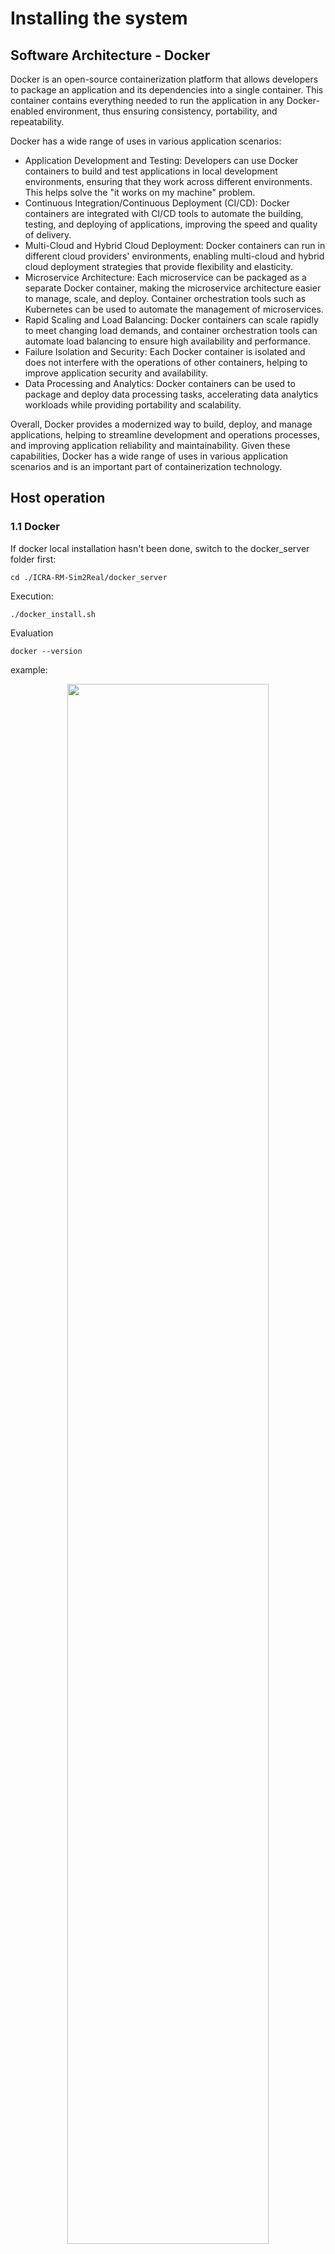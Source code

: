 # Installing the system

## Software Architecture - Docker

Docker is an open-source containerization platform that allows developers to package an application and its dependencies into a single container. This container contains everything needed to run the application in any Docker-enabled environment, thus ensuring consistency, portability, and repeatability. 

Docker has a wide range of uses in various application scenarios:

* Application Development and Testing: Developers can use Docker containers to build and test applications in local development environments, ensuring that they work across different environments. This helps solve the "it works on my machine" problem.
* Continuous Integration/Continuous Deployment (CI/CD): Docker containers are integrated with CI/CD tools to automate the building, testing, and deploying of applications, improving the speed and quality of delivery.
* Multi-Cloud and Hybrid Cloud Deployment: Docker containers can run in different cloud providers' environments, enabling multi-cloud and hybrid cloud deployment strategies that provide flexibility and elasticity.
*  Microservice Architecture: Each microservice can be packaged as a separate Docker container, making the microservice architecture easier to manage, scale, and deploy. Container orchestration tools such as Kubernetes can be used to automate the management of microservices.
*  Rapid Scaling and Load Balancing: Docker containers can scale rapidly to meet changing load demands, and container orchestration tools can automate load balancing to ensure high availability and performance.
* Failure Isolation and Security: Each Docker container is isolated and does not interfere with the operations of other containers, helping to improve application security and availability.
* Data Processing and Analytics: Docker containers can be used to package and deploy data processing tasks, accelerating data analytics workloads while providing portability and scalability.

Overall, Docker provides a modernized way to build, deploy, and manage applications, helping to streamline development and operations processes, and improving application reliability and maintainability.
Given these capabilities, Docker has a wide range of uses in various application scenarios and is an important part of containerization technology.

## Host operation

### 1.1 Docker

If docker local installation hasn't been done, switch to the docker_server folder first:

```
cd ./ICRA-RM-Sim2Real/docker_server
```

Execution:

```
./docker_install.sh 
```
 

Evaluation

```
docker --version
```
example:

<div align="center">
  <img src="./assets/docker_version.png" width="80%">
</div>


Reference for docker installation on Ubuntu:

* [docker install](https://docs.docker.com/engine/install/ubuntu/)

**If the shell script cannot be run, check if there is permission for the script. Otherwise change the mode with chmod**


## 1.2 Nvidia driver

Check the version of host GPU driver before creating the docker and container, carefully keeping the same with the version inside docker. Currently the NVIDIA driver version inside the docker repos is 470.86.

In Ubuntu, ```Software & Updates > Additional Drivers``` is recommanded to update the Nvidia driver.

Open the terminal, input nvidia-smi and press enter to get the driver version:

<div align="center">
  <img src="./assets/nvidia_smi.png" width="80%">
</div>



Know issue: If your OS is Ubuntu21.04 or later, please refer [issue](https://codeantenna.com/a/nRJ1FuHehu) to fix

## 1.3 Install the nvidia-docker2

### 1.3.1 Main stages for docker installation reference

```
sudo systemctl --now enable docker

distribution=$(. /etc/os-release;echo $ID$VERSION_ID) \
   && curl -s -L https://nvidia.github.io/nvidia-docker/gpgkey | sudo apt-key add - \
   && curl -s -L https://nvidia.github.io/nvidia-docker/$distribution/nvidia-docker.list | sudo tee /etc/apt/sources.list.d/nvidia-docker.list

sudo apt-get update
sudo apt-get install -y nvidia-docker2
sudo systemctl restart docker

# test
sudo docker run --rm --gpus all nvidia/cuda:11.0-base nvidia-smi
```
<div align="center">
  <img src="./assets/nvidia_docker.png" width="80%">
</div>


Reference link for docker installation: [docker](https://docs.nvidia.com/datacenter/cloud-native/container-toolkit/latest/install-guide.html)


## 1.4 docker login

Register the dockerhub account:

* [dockerhub](https://hub.docker.com/)

And get access token for late use:

* https://docs.docker.com/docker-hub/access-tokens/

     
login the docker account:

```
sudo docker login
```
<div align="center">
  <img src="./assets/docker_login.png" width="80%">
</div>


## 1.5 Docker Install

### 1. Download the files required to configure the Docker image from the following address:

```angular2html
link：https://pan.baidu.com/s/1aPxHzKSQPSr-oyiPOXT95w 
Extract code：8b32
```
### 2. Requirements for the Linux environment：
Make sure that Docker is installed on the Linux system and that the GPU can be run in Docker. 
* You can install Docker in the following ways：
```angular2html
Open the downloaded folder omnigibson_docker and locate the docker_install.sh file。
Open Terminal or Command Prompt and go to the directory containing the image file.
Run command:sudo chmod 755 ./docker_install.sh
Run command：./docker_install.sh
```
* The following ways can be used to make it possible to run GPUs in Docker:
```angular2html
Follow the tutorial at the URL below to install the NVIDIA Container Toolkit：
https://docs.nvidia.com/datacenter/cloud-native/container-toolkit/latest/install-guide.html
```
### 3. Load the Docker image to the machine：
1. Locate the downloaded Docker image.
2. Open Terminal or Command Prompt and go to the directory containing the image file.
3. Run the import command. Run the following command to import the image into the Docker environment:
```angular2html
docker load -i v1.tar
```
4. After this command is executed, Docker will import the image in the v1 .tar file into the local Docker environment. You can run the following command to view the list of imported images and confirm that the v1 images have been imported:
```angular2html
docker images
```

### 4. Mount the Data folder
  1. Locate the downloaded run_omni.sh file
  2. Open and make changes to what's highlighted in red below, then save and exit
  <div align="center">
    <img src="./assets/img.png" width="80%">
  </div>

```angular2html
//modify -v /home/sim_1/OmniGibson-Airbot/omnigibson/data:/data 
//Modify the directory /home/sim_1/OmniGibson-Airbot/omnigibson/data in the previous section to the directory of the data file in the real machine
```
```
#Open a terminal or command prompt and go to the directory containing the run_omni.sh and run:
sudo chmod 755 ./run_omni.sh
./run_omni.sh
```
### 5. Entering a Docker Image (You can use the following methods)
  1. Open the downloaded folder omnigibson_docker and find the exec.sh file.
  2. Open Terminal or Command Prompt and go to the directory containing the image file.
  3. Run command:
```angular2html
sudo chmod 755 ./exec.sh
./exec.sh
```
6. Check whether the Data folder is successfully attached



## Docker Server operation

### 2.1 To start the docker

Run this line again after reset

```
sudo docker start sim2real_server 

cd ./ICRA-RM-Sim2Real/docker_server

./exec_server.sh
```
Enter the docker

### 2.2 Start the OmniGibson sim

Start a new terminal.

```
cd ./ICRA-RM-Sim2Real/docker_server

./exec_server.sh

roscore

```
Create a new terminal

```
cd ~/OmniGibson_Airbot/

python -m omnigibson.AXS_env --ik

```

There should be a window created and scene showed in the window, use `W`, `A`, `S`, `D` to control agent move.

![1](./assets/20231224-183530.jpg)

### 2.3 Start the MoveIt!

Run the following command to start the MoveIt! service:

```
roslaunch airbot_play_launch airbot_play_moveit.launch use_rviz:=true target_moveit_config:=airbot_play_v2_1_config use_basic:=true
```

**client**
 
 
Start TF release
Create two new terminals

```
# source moveit ik workspace
roslaunch airbot_play_launch robot_state_publisher.launch robot_description_path:=gibson的urdf路径
roslaunch airbot_play_launch static_transform_publisher.launch

```
Start hdl_localization

Create two new terminals
```
source ~/Workspace/hdl_ws/devel/setup.bash
roslaunch hdl_localization hdl_localization.launch
```

Start baseline
```
conda activate baseline
cd ~/Workspace/AXS_baseline/ICRA2024-Sim2Real-AXS
python src/airbot/example/segmentor.py
```
